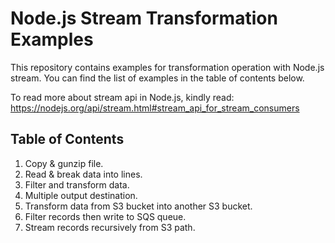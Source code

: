 # Node.js Stream Transformation Examples

This repository contains examples for transformation operation with Node.js stream.
You can find the list of examples in the table of contents below.

To read more about stream api in Node.js, kindly read:
https://nodejs.org/api/stream.html#stream_api_for_stream_consumers

## Table of Contents
1. Copy & gunzip file. 
2. Read & break data into lines.
3. Filter and transform data.
4. Multiple output destination.
5. Transform data from S3 bucket into another S3 bucket.
6. Filter records then write to SQS queue.
7. Stream records recursively from S3 path.
